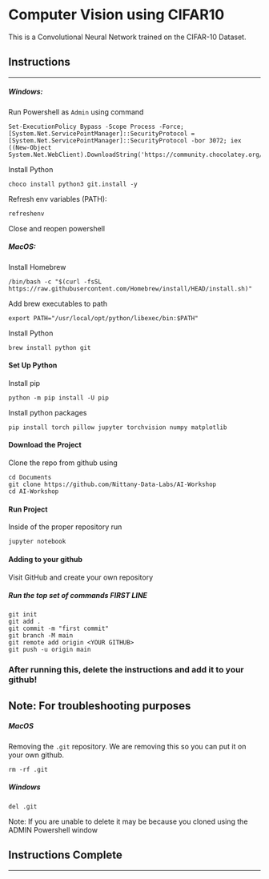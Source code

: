 # Computer Vision using CIFAR10
This is a Convolutional Neural Network trained on the CIFAR-10 Dataset.


## Instructions
-----

##### Windows: 

Run Powershell as `Admin` using command
```
Set-ExecutionPolicy Bypass -Scope Process -Force; [System.Net.ServicePointManager]::SecurityProtocol = [System.Net.ServicePointManager]::SecurityProtocol -bor 3072; iex ((New-Object System.Net.WebClient).DownloadString('https://community.chocolatey.org/install.ps1'))
```

Install Python
```
choco install python3 git.install -y
```

Refresh env variables (PATH):
```
refreshenv
```
Close and reopen powershell

##### MacOS:

Install Homebrew
```
/bin/bash -c "$(curl -fsSL https://raw.githubusercontent.com/Homebrew/install/HEAD/install.sh)"
```

Add brew executables to path
```
export PATH="/usr/local/opt/python/libexec/bin:$PATH"
```

Install Python
```
brew install python git
```

#### Set Up Python

Install pip
```
python -m pip install -U pip
```

Install python packages
```
pip install torch pillow jupyter torchvision numpy matplotlib
```

#### Download the Project
Clone the repo from github using
```
cd Documents
git clone https://github.com/Nittany-Data-Labs/AI-Workshop
cd AI-Workshop
```

#### Run Project
Inside of the proper repository run
```
jupyter notebook
```

#### Adding to your github

Visit GitHub and create your own repository 
##### Run the top set of commands FIRST LINE
```
git init
git add .
git commit -m "first commit"
git branch -M main
git remote add origin <YOUR GITHUB>
git push -u origin main
```

### After running this, delete the instructions and add it to your github!

## Note: For troubleshooting purposes

##### MacOS
Removing the `.git` repository. We are removing this so you can put it on your own github.
```
rm -rf .git
```


##### Windows
```
del .git
```
Note: If you are unable to delete it may be because you cloned using the ADMIN Powershell window


## Instructions Complete
----

